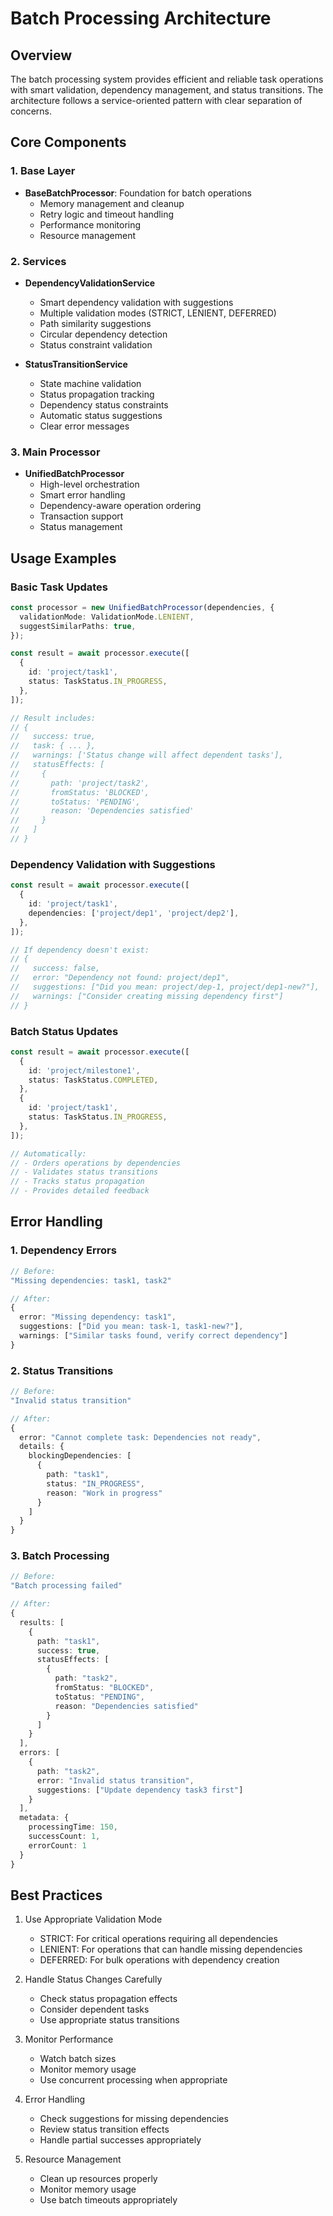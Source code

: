# Batch Processing Architecture

## Overview

The batch processing system provides efficient and reliable task operations with smart validation,
dependency management, and status transitions. The architecture follows a service-oriented pattern
with clear separation of concerns.

## Core Components

### 1. Base Layer

- **BaseBatchProcessor**: Foundation for batch operations
  - Memory management and cleanup
  - Retry logic and timeout handling
  - Performance monitoring
  - Resource management

### 2. Services

- **DependencyValidationService**

  - Smart dependency validation with suggestions
  - Multiple validation modes (STRICT, LENIENT, DEFERRED)
  - Path similarity suggestions
  - Circular dependency detection
  - Status constraint validation

- **StatusTransitionService**
  - State machine validation
  - Status propagation tracking
  - Dependency status constraints
  - Automatic status suggestions
  - Clear error messages

### 3. Main Processor

- **UnifiedBatchProcessor**
  - High-level orchestration
  - Smart error handling
  - Dependency-aware operation ordering
  - Transaction support
  - Status management

## Usage Examples

### Basic Task Updates

```typescript
const processor = new UnifiedBatchProcessor(dependencies, {
  validationMode: ValidationMode.LENIENT,
  suggestSimilarPaths: true,
});

const result = await processor.execute([
  {
    id: 'project/task1',
    status: TaskStatus.IN_PROGRESS,
  },
]);

// Result includes:
// {
//   success: true,
//   task: { ... },
//   warnings: ['Status change will affect dependent tasks'],
//   statusEffects: [
//     {
//       path: 'project/task2',
//       fromStatus: 'BLOCKED',
//       toStatus: 'PENDING',
//       reason: 'Dependencies satisfied'
//     }
//   ]
// }
```

### Dependency Validation with Suggestions

```typescript
const result = await processor.execute([
  {
    id: 'project/task1',
    dependencies: ['project/dep1', 'project/dep2'],
  },
]);

// If dependency doesn't exist:
// {
//   success: false,
//   error: "Dependency not found: project/dep1",
//   suggestions: ["Did you mean: project/dep-1, project/dep1-new?"],
//   warnings: ["Consider creating missing dependency first"]
// }
```

### Batch Status Updates

```typescript
const result = await processor.execute([
  {
    id: 'project/milestone1',
    status: TaskStatus.COMPLETED,
  },
  {
    id: 'project/task1',
    status: TaskStatus.IN_PROGRESS,
  },
]);

// Automatically:
// - Orders operations by dependencies
// - Validates status transitions
// - Tracks status propagation
// - Provides detailed feedback
```

## Error Handling

### 1. Dependency Errors

```typescript
// Before:
"Missing dependencies: task1, task2"

// After:
{
  error: "Missing dependency: task1",
  suggestions: ["Did you mean: task-1, task1-new?"],
  warnings: ["Similar tasks found, verify correct dependency"]
}
```

### 2. Status Transitions

```typescript
// Before:
"Invalid status transition"

// After:
{
  error: "Cannot complete task: Dependencies not ready",
  details: {
    blockingDependencies: [
      {
        path: "task1",
        status: "IN_PROGRESS",
        reason: "Work in progress"
      }
    ]
  }
}
```

### 3. Batch Processing

```typescript
// Before:
"Batch processing failed"

// After:
{
  results: [
    {
      path: "task1",
      success: true,
      statusEffects: [
        {
          path: "task2",
          fromStatus: "BLOCKED",
          toStatus: "PENDING",
          reason: "Dependencies satisfied"
        }
      ]
    }
  ],
  errors: [
    {
      path: "task2",
      error: "Invalid status transition",
      suggestions: ["Update dependency task3 first"]
    }
  ],
  metadata: {
    processingTime: 150,
    successCount: 1,
    errorCount: 1
  }
}
```

## Best Practices

1. Use Appropriate Validation Mode

   - STRICT: For critical operations requiring all dependencies
   - LENIENT: For operations that can handle missing dependencies
   - DEFERRED: For bulk operations with dependency creation

2. Handle Status Changes Carefully

   - Check status propagation effects
   - Consider dependent tasks
   - Use appropriate status transitions

3. Monitor Performance

   - Watch batch sizes
   - Monitor memory usage
   - Use concurrent processing when appropriate

4. Error Handling

   - Check suggestions for missing dependencies
   - Review status transition effects
   - Handle partial successes appropriately

5. Resource Management
   - Clean up resources properly
   - Monitor memory usage
   - Use batch timeouts appropriately
